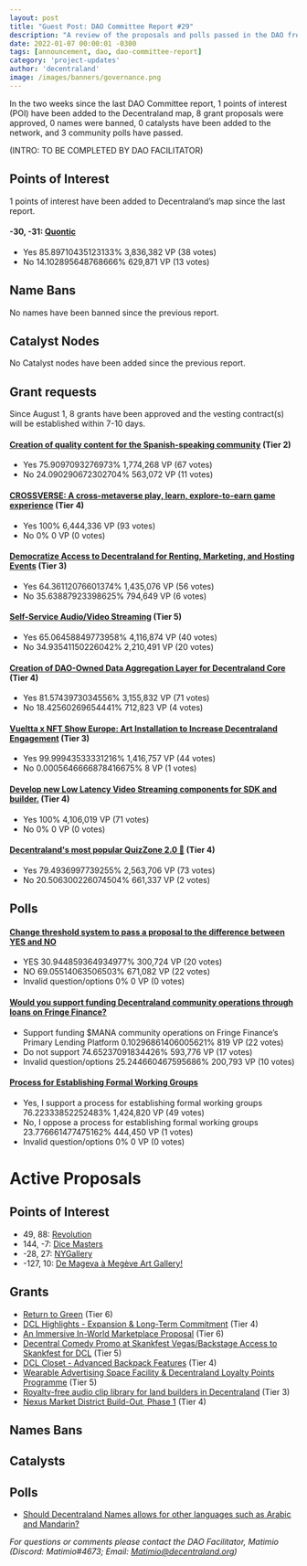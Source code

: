 ```yaml
---
layout: post
title: "Guest Post: DAO Committee Report #29"
description: "A review of the proposals and polls passed in the DAO from August 1 through August 15".
date: 2022-01-07 00:00:01 -0300
tags: [announcement, dao, dao-committee-report]
category: 'project-updates'
author: 'decentraland'
image: /images/banners/governance.png
---
```


In the two weeks since the last DAO Committee report, 1 points of interest (POI) have been added to the Decentraland map, 8 grant proposals were approved, 0 names were banned, 0 catalysts have been added to the network, and 3 community polls have passed.

(INTRO: TO BE COMPLETED BY DAO FACILITATOR)

## Points of Interest
1 points of interest have been added to Decentraland’s map since the last report.


#### -30, -31: [Quontic](https://governance.decentraland.org/proposal/?id=46f01db0-126d-11ed-affb-95d45c2147f8)

* Yes 85.89710435123133% 3,836,382 VP (38 votes)
* No 14.102895648768666% 629,871 VP (13 votes)


## Name Bans

No names have been banned since the previous report.

## Catalyst Nodes
No Catalyst nodes have been added since the previous report.


## Grant requests
Since August 1, 8 grants have been approved and the vesting contract(s) will be established within 7-10 days.


#### [Creation of quality content for the Spanish-speaking community](https://governance.decentraland.org/proposal/?id=eca738b0-1119-11ed-affb-95d45c2147f8) (Tier 2)

* Yes 75.9097093276973% 1,774,268 VP (67 votes)
* No 24.090290672302704% 563,072 VP (11 votes)


#### [CROSSVERSE: A cross-metaverse play, learn, explore-to-earn game experience](https://governance.decentraland.org/proposal/?id=7e4f37c0-0e65-11ed-9d53-7b405ea02bcb) (Tier 4)

* Yes 100% 6,444,336 VP (93 votes)
* No 0% 0 VP (0 votes)


#### [Democratize Access to Decentraland for Renting, Marketing, and Hosting Events](https://governance.decentraland.org/proposal/?id=8a1e3180-0e3a-11ed-9d53-7b405ea02bcb) (Tier 3)

* Yes 64.36112076601374% 1,435,076 VP (56 votes)
* No 35.63887923398625% 794,649 VP (6 votes)


#### [Self-Service Audio/Video Streaming](https://governance.decentraland.org/proposal/?id=23813f00-0de8-11ed-9d53-7b405ea02bcb) (Tier 5)

* Yes 65.06458849773958% 4,116,874 VP (40 votes)
* No 34.93541150226042% 2,210,491 VP (20 votes)


#### [Creation of DAO-Owned Data Aggregation Layer for Decentraland Core](https://governance.decentraland.org/proposal/?id=66d76070-0d27-11ed-92a2-218eab5ea42b) (Tier 4)

* Yes 81.5743973034556% 3,155,832 VP (71 votes)
* No 18.42560269654441% 712,823 VP (4 votes)


#### [Vueltta x NFT Show Europe: Art Installation to Increase Decentraland Engagement](https://governance.decentraland.org/proposal/?id=99986a30-0cb5-11ed-92a2-218eab5ea42b) (Tier 3)

* Yes 99.99943533331216% 1,416,757 VP (44 votes)
* No 0.0005646666878416675% 8 VP (1 votes)


#### [Develop new Low Latency Video Streaming components for SDK and builder.](https://governance.decentraland.org/proposal/?id=858cd0a0-0c18-11ed-92a2-218eab5ea42b) (Tier 4)

* Yes 100% 4,106,019 VP (71 votes)
* No 0% 0 VP (0 votes)


#### [Decentraland&#39;s most popular QuizZone 2.0 🥳](https://governance.decentraland.org/proposal/?id=58233e80-0928-11ed-8306-41196474443d) (Tier 4)

* Yes 79.4936997739255% 2,563,706 VP (73 votes)
* No 20.506300226074504% 661,337 VP (2 votes)


## Polls

#### [Change threshold system to pass a proposal to the difference between YES and NO](https://governance.decentraland.org/proposal/?id=9a237890-17ec-11ed-affb-95d45c2147f8)

* YES 30.944859364934977% 300,724 VP (20 votes)
* NO 69.05514063506503% 671,082 VP (22 votes)
* Invalid question/options 0% 0 VP (0 votes)


#### [Would you support funding Decentraland community operations through loans on Fringe Finance?](https://governance.decentraland.org/proposal/?id=c4fc8f70-13c3-11ed-affb-95d45c2147f8)

* Support funding $MANA community operations on Fringe Finance’s Primary Lending Platform 0.10296861406005621% 819 VP (22 votes)
* Do not support 74.65237091834426% 593,776 VP (17 votes)
* Invalid question/options 25.244660467595686% 200,793 VP (10 votes)


#### [Process for Establishing Formal Working Groups](https://governance.decentraland.org/proposal/?id=bcf89060-0e5c-11ed-9d53-7b405ea02bcb)

* Yes, I support a process for establishing formal working groups 76.22333852252483% 1,424,820 VP (49 votes)
* No, I oppose a process for establishing formal working groups  23.776661477475162% 444,450 VP (1 votes)
* Invalid question/options 0% 0 VP (0 votes)



# Active Proposals

## Points of Interest

* 49, 88: [Revolution](https://governance.decentraland.org/proposal/?id=c3e88400-24b1-11ed-ac99-5bece7edccd0)
* 144, -7: [Dice Masters](https://governance.decentraland.org/proposal/?id=ec5b1b10-225d-11ed-b4a9-178eb7bc02f5)
* -28, 27: [NYGallery](https://governance.decentraland.org/proposal/?id=bde03e30-2219-11ed-b4a9-178eb7bc02f5)
* -127, 10: [De Mageva à Megève Art Gallery!](https://governance.decentraland.org/proposal/?id=f4db69c0-1fe7-11ed-b53a-bb8ec35d99a0)

## Grants

* [Return to Green](https://governance.decentraland.org/proposal/?id=37c29390-2447-11ed-b4a9-178eb7bc02f5) (Tier 6)
* [DCL Highlights - Expansion &amp; Long-Term Commitment](https://governance.decentraland.org/proposal/?id=40659800-23eb-11ed-b4a9-178eb7bc02f5) (Tier 4)
* [An Immersive In-World Marketplace Proposal](https://governance.decentraland.org/proposal/?id=0f9a4300-23c9-11ed-b4a9-178eb7bc02f5) (Tier 6)
* [Decentral Comedy Promo at Skankfest Vegas/Backstage Access to Skankfest for DCL](https://governance.decentraland.org/proposal/?id=56e0a3b0-2303-11ed-b4a9-178eb7bc02f5) (Tier 5)
* [DCL Closet - Advanced Backpack Features](https://governance.decentraland.org/proposal/?id=42cc9f20-2239-11ed-b4a9-178eb7bc02f5) (Tier 4)
* [Wearable Advertising Space Facility &amp; Decentraland Loyalty Points Programme](https://governance.decentraland.org/proposal/?id=465154c0-2157-11ed-b4a9-178eb7bc02f5) (Tier 5)
* [Royalty-free audio clip library for land builders in Decentraland](https://governance.decentraland.org/proposal/?id=1c31fb10-2119-11ed-b4a9-178eb7bc02f5) (Tier 3)
* [Nexus Market District Build-Out, Phase 1](https://governance.decentraland.org/proposal/?id=309483d0-1b4b-11ed-96c7-2fa07c6df25b) (Tier 4)

## Names Bans


## Catalysts


## Polls

* [Should Decentraland Names allows for other languages such as Arabic and Mandarin?](https://governance.decentraland.org/proposal/?id=465ff8b0-2231-11ed-b4a9-178eb7bc02f5)

*For questions or comments please contact the DAO Facilitator, Matimio (Discord: Matimio#4673; Email: [Matimio@decentraland.org](mailto:Matimio@decentraland.org))*